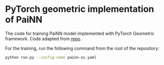 # PyTorch geometric implementation of PaiNN

The code for training PaiNN model implemented with PyTorch Geometric framework.
Code adapted from [repo](https://github.com/Open-Catalyst-Project/ocp/tree/main/ocpmodels/models/painn).

For the training, run the following command from the root of the repository:

```bash
python run.py --config-name painn-oc.yaml 
```

